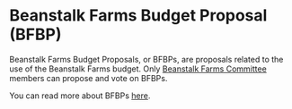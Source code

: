 # Beanstalk Farms Budget Proposal (BFBP)

Beanstalk Farms Budget Proposals, or BFBPs, are proposals related to the use of the Beanstalk Farms budget. Only [Beanstalk Farms Committee](https://docs.bean.money/almanac/governance/beanstalk-farms#beanstalk-farms-committee) members can propose and vote on BFBPs.

You can read more about BFBPs [here](https://docs.bean.money/almanac/governance/proposals#bfbp).